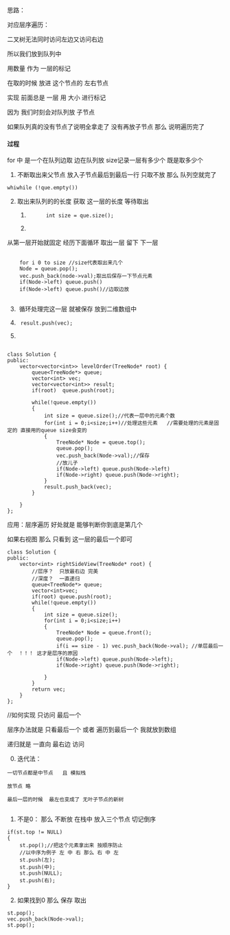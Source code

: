思路：

对应层序遍历：

二叉树无法同时访问左边又访问右边

所以我们放到队列中  

用数量 作为 一层的标记

在取的时候 放进 这个节点的 左右节点

实现 前面总是 一层 用 大小 进行标记

因为  我们时刻会对队列放 子节点

如果队列真的没有节点了说明全拿走了  没有再放子节点   那么 说明遍历完了

#### 过程

for 中 是一个在队列边取  边在队列放 size记录一层有多少个 既是取多少个

1. 不断取出来父节点 放入子节点最后到最后一行 只取不放 那么  队列空就完了  

~~~
whiwhile (!que.empty())
~~~

2. 取出来队列的的长度 获取 这一层的长度  等待取出

   1. ~~~
        	int size = que.size();
      ~~~

   2. 

从第一层开始就固定  经历下面循环 取出一层  留下 下一层

~~~

	for i 0 to size //size代表取出来几个
	Node = queue.pop(); 
	vec.push_back(node->val);取出后保存一下节点元素
	if(Node->left) queue.push()
	if(Node->left) queue.push()//边取边放
	

~~~

3. ​	循环处理完这一层 就被保存 放到二维数组中 

4. ~~~
   	result.push(vec);
   ~~~

5. 





~~~

class Solution {
public:
    vector<vector<int>> levelOrder(TreeNode* root) {
        queue<TreeNode*> queue;       
        vector<int> vec;
        vector<vector<int>> result;
        if(root)  queue.push(root);

        while(!queue.empty())
        {
            int size = queue.size();//代表一层中的元素个数
            for(int i = 0;i<size;i++)//处理这些元素   //需要处理的元素是固定的 直接用的queue size会变的
            {
                TreeNode* Node = queue.top();     
                queue.pop();
                vec.push_back(Node->val);//保存
                //放儿子
                if(Node->left) queue.push(Node->left)
                if(Node->right) queue.push(Node->right);
            }
            result.push_back(vec);
        }
        
    }
};
~~~

应用：层序遍历  好处就是 能够判断你到底是第几个 

如果右视图  那么 只看到 这一层的最后一个即可

~~~
class Solution {
public:
    vector<int> rightSideView(TreeNode* root) {
        //层序？  只放最右边 完美
        //深度？  一直递归
        queue<TreeNode*> queue;
        vector<int>vec;
        if(root) queue.push(root);
        while(!queue.empty())
        {
            int size = queue.size();
            for(int i = 0;i<size;i++)
            {
                TreeNode* Node = queue.front();
                queue.pop();
                if(i == size - 1) vec.push_back(Node->val); //单层最后一个  ！！！ 这才是层序的原因
                if(Node->left) queue.push(Node->left);
                if(Node->right) queue.push(Node->right);

            }
        }
        return vec;
    }
};
~~~

//如何实现 只访问 最后一个

层序办法就是  只看最后一个  或者 遍历到最后一个  我就放到数组

递归就是 一直向 最右边 访问 

0. 迭代法：

~~~
一切节点都是中节点   且 模拟栈

放节点 略

最后一层的时候  最左也变成了 无叶子节点的新树


~~~

1. 不是0： 那么 不断放  在栈中 放入三个节点 切记倒序

~~~
if(st.top != NULL)
{
	st.pop();//把这个元素拿出来 按顺序防止 
	//以中序为例子 左 中 右 那么 右 中 左
	st.push(左);
	st.push(中);
	st.push(NULL);
	st.push(右);
}
~~~



2. 如果找到0 那么  保存 取出

~~~
st.pop();
vec.push_back(Node->val);
st.pop();
~~~



